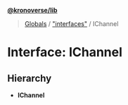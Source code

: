 **[@kronoverse/lib](../README.md)**

> [Globals](../globals.md) / ["interfaces"](../modules/_interfaces_.md) / IChannel

# Interface: IChannel

## Hierarchy

* **IChannel**
